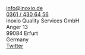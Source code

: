 <div>
  <a href="mailto:info@inoxio.de">
    <i class="fa fa-envelope" ></i>
    info@inoxio.de
  </a>
  <br/>
  <a href="tel:+49-361-4306456">
    <i class="fa fa-phone" ></i>
    0361 / 430 64 56
  </a>
</div>

<div id="address">  
  inoxio Quality Services GmbH<br/>
  Anger 13<br/>
  99084 Erfurt<br/>
  Germany
</div>

<div>
  <a href="https://twitter.com/inoxio">
    <i class="fa fa-twitter"></i>
    Twitter
  </a>
</div>
